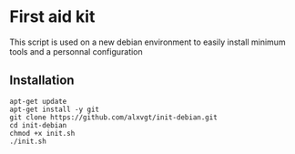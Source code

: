 # First aid kit

This script is used on a new debian environment to easily install minimum tools and a personnal configuration

## Installation

```
apt-get update
apt-get install -y git
git clone https://github.com/alxvgt/init-debian.git
cd init-debian
chmod +x init.sh
./init.sh
```
